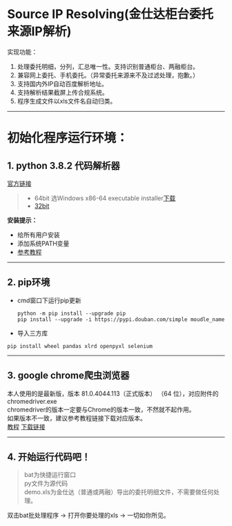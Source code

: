 # Source IP Resolving(金仕达柜台委托来源IP解析)
实现功能：

1. 处理委托明细，分列，汇总唯一性。支持识别普通柜台、两融柜台。
2. 兼容网上委托、手机委托。（异常委托来源来不及过滤处理，抱歉。）
3. 支持国内外IP自动百度解析地址。
4. 支持解析结果截屏上传合规系统。
5. 程序生成文件以xls文件名自动归类。
    
 ---   
# 初始化程序运行环境：   

## 1. python 3.8.2 代码解析器
[官方链接](https://www.python.org/downloads/release/python-382/)

> * 64bit 选Windows x86-64 executable installer[下载](https://www.python.org/ftp/python/3.8.2/python-3.8.2-amd64.exe)
>* [32bit](https://www.python.org/ftp/python/3.8.2/python-3.8.2.exe)
>

**安装提示：**   
* 给所有用户安装   
* 添加系统PATH变量 
* [参考教程](https://www.liaoxuefeng.com/wiki/1016959663602400/1016959856222624)
---
## 2. pip环境
 
* cmd窗口下运行pip更新 

    `python -m pip install --upgrade pip`   
    `pip install --upgrade -i https://pypi.douban.com/simple moudle_name` 

* 导入三方库 

`
    pip install wheel pandas xlrd openpyxl selenium
`

---

## 3. google chrome爬虫浏览器 

本人使用的是最新版，版本 81.0.4044.113（正式版本） （64 位），对应附件的chromedriver.exe    
chromedriver的版本一定要与Chrome的版本一致，不然就不起作用。    
如果版本不一致，建议参考教程链接下载对应版本。    
[教程](https://www.cnblogs.com/lfri/p/10542797.html) [下载链接](http://chromedriver.storage.googleapis.com/index.html)

---


## 4. 开始运行代码吧！
> bat为快捷运行窗口    
> py文件为源代码  
> demo.xls为金仕达（普通或两融）导出的委托明细文件，不需要做任何处理。    

双击bat批处理程序 -> 打开你要处理的xls -> 一切如你所见。
